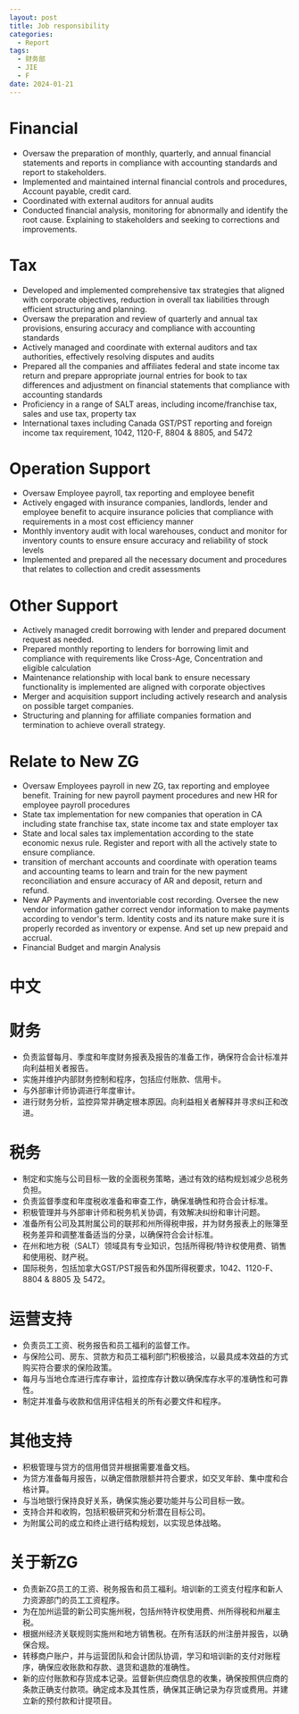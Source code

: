 ```yaml
---
layout: post
title: Job responsibility
categories:
  - Report
tags:
  - 财务部
  - JIE
  - F
date: 2024-01-21
---
```


# Financial

- Oversaw the preparation of monthly, quarterly, and annual financial statements and reports in compliance with accounting standards and report to stakeholders.
- Implemented and maintained internal financial controls and procedures, Account payable, credit card.
- Coordinated with external auditors for annual audits
- Conducted financial analysis, monitoring for abnormally and identify the root cause. Explaining to stakeholders and seeking to corrections and improvements.

# Tax
- Developed and implemented comprehensive tax strategies that aligned with corporate objectives, reduction in overall tax liabilities through efficient structuring and planning.
- Oversaw the preparation and review of quarterly and annual tax provisions, ensuring accuracy and compliance with accounting standards
- Actively managed and coordinate with external auditors and tax authorities, effectively resolving disputes and audits
- Prepared all the companies and affiliates federal and state income tax return and prepare appropriate journal entries for book to tax differences and adjustment on financial statements that compliance with accounting standards
- Proficiency in a range of SALT areas, including income/franchise tax, sales and use tax, property tax
- International taxes including Canada GST/PST reporting and foreign income tax requirement, 1042, 1120-F, 8804 & 8805, and 5472



# Operation Support

- Oversaw Employee payroll, tax reporting and employee benefit 
- Actively engaged with insurance companies, landlords, lender and employee benefit to acquire insurance policies that compliance with requirements in a most cost efficiency manner
- Monthly inventory audit with local warehouses, conduct and monitor for inventory counts to ensure ensure accuracy and reliability of stock levels
- Implemented and prepared all the necessary document and procedures that relates to collection and credit assessments


# Other Support

- Actively managed credit borrowing with lender and prepared document request as needed.
- Prepared monthly reporting to lenders for borrowing limit and compliance with requirements like Cross-Age, Concentration and eligible calculation
- Maintenance relationship with local bank to ensure necessary functionality is implemented are aligned with corporate objectives
- Merger and acquisition support including actively research and analysis on possible target companies.   
- Structuring and planning for affiliate companies formation and termination to achieve overall strategy.
# Relate to New ZG

- Oversaw Employees payroll in new ZG, tax reporting and employee benefit. Training for new payroll payment procedures and new HR for employee payroll procedures
- State tax implementation for new companies that operation in CA including state franchise tax, state income tax and state employer tax
- State and local sales tax implementation according to the state economic nexus rule. Register and report with all the actively state to ensure compliance.
- transition of merchant accounts and coordinate with operation teams and accounting teams to learn and train for the new payment reconciliation and ensure accuracy of AR and deposit, return and refund.
- New AP Payments and inventoriable cost recording. Oversee the new vendor information gather correct vendor information to make payments according to vendor's term. Identity costs and its nature make sure it is properly recorded as inventory or expense. And set up new prepaid and accrual. 
- Financial Budget and margin Analysis

# 中文



# 财务

- 负责监督每月、季度和年度财务报表及报告的准备工作，确保符合会计标准并向利益相关者报告。
- 实施并维护内部财务控制和程序，包括应付账款、信用卡。
- 与外部审计师协调进行年度审计。
- 进行财务分析，监控异常并确定根本原因。向利益相关者解释并寻求纠正和改进。

# 税务

- 制定和实施与公司目标一致的全面税务策略，通过有效的结构规划减少总税务负担。
- 负责监督季度和年度税收准备和审查工作，确保准确性和符合会计标准。
- 积极管理并与外部审计师和税务机关协调，有效解决纠纷和审计问题。
- 准备所有公司及其附属公司的联邦和州所得税申报，并为财务报表上的账簿至税务差异和调整准备适当的分录，以确保符合会计标准。
- 在州和地方税（SALT）领域具有专业知识，包括所得税/特许权使用费、销售和使用税、财产税。
- 国际税务，包括加拿大GST/PST报告和外国所得税要求，1042、1120-F、8804 & 8805 及 5472。

# 运营支持

- 负责员工工资、税务报告和员工福利的监督工作。
- 与保险公司、房东、贷款方和员工福利部门积极接洽，以最具成本效益的方式购买符合要求的保险政策。
- 每月与当地仓库进行库存审计，监控库存计数以确保库存水平的准确性和可靠性。
- 制定并准备与收款和信用评估相关的所有必要文件和程序。

# 其他支持

- 积极管理与贷方的信用借贷并根据需要准备文档。
- 为贷方准备每月报告，以确定借款限额并符合要求，如交叉年龄、集中度和合格计算。
- 与当地银行保持良好关系，确保实施必要功能并与公司目标一致。
- 支持合并和收购，包括积极研究和分析潜在目标公司。
- 为附属公司的成立和终止进行结构规划，以实现总体战略。

# 关于新ZG

- 负责新ZG员工的工资、税务报告和员工福利。培训新的工资支付程序和新人力资源部门的员工工资程序。
- 为在加州运营的新公司实施州税，包括州特许权使用费、州所得税和州雇主税。
- 根据州经济关联规则实施州和地方销售税。在所有活跃的州注册并报告，以确保合规。
- 转移商户账户，并与运营团队和会计团队协调，学习和培训新的支付对账程序，确保应收账款和存款、退货和退款的准确性。
- 新的应付账款和存货成本记录。监督新供应商信息的收集，确保按照供应商的条款正确支付款项。确定成本及其性质，确保其正确记录为存货或费用。并建立新的预付款和计提项目。